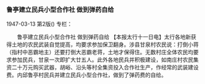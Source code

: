 ### 鲁亭建立民兵小型合作社  做到弹药自给

1947-03-13
第2版()
专栏：

　　鲁亭建立民兵小型合作社
    做到弹药自给
    【本报太行十一日电】太行各地新获得土地的农民武装自觉提高，均要求参加保卫翻身。涉县甘泉村农民说：打倒小蒋（指村中恶霸地主）还要打倒大恶霸老蒋，土地才保得住。无数村庄全体农民均要求参加民兵，甘泉一次即扩大廿五人。此外各地民兵并积极建设，如南庄村农民集资二十万元购买武器，胡峪、沿头等村全集资投入合作社生产，作经常的武装建设费。内邱鲁亭村民兵并建立民兵小型合作社，做到了弹药费的自给。

